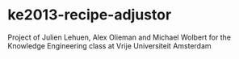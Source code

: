 ke2013-recipe-adjustor
======================

Project of Julien Lehuen, Alex Olieman and Michael Wolbert for the Knowledge Engineering class at Vrije Universiteit Amsterdam